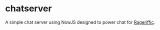 chatserver
==========

A simple chat server using NowJS designed to power chat for
[Rageriffic](http://rageriffic.heroku.com).
